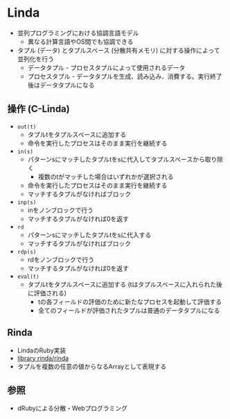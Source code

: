 # Linda
- 並列プログラミングにおける協調言語モデル
  - 異なる計算言語やOS間でも協調できる
- タプル (データ) とタプルスペース (分散共有メモリ) に対する操作によって並列化を行う
  - データタプル - プロセスタプルによって使用されるデータ
  - プロセスタプル - データタプルを生成、読み込み、消費する。実行終了後はデータタプルになる

## 操作 (C-Linda)
- `out(t)`
  - タプルtをタプルスペースに追加する
  - 命令を実行したプロセスはそのまま実行を継続する
- `in(s)`
  - パターンsにマッチしたタプルtをsに代入してタプルスペースから取り除く
    - 複数のtがマッチした場合はいずれかが選択される
  - 命令を実行したプロセスはそのまま実行を継続する
  - マッチするタプルがなければブロック
- `inp(s)`
  - inをノンブロックで行う
  - マッチするタプルがなければ0を返す
- `rd`
  - パターンsにマッチしたタプルtをsに代入する
  - マッチするタプルがなければブロック
- `rdp(s)`
  - rdをノンブロックで行う
  - マッチするタプルがなければ0を返す
- `eval(t)`
  - タプルtをタプルスペースに追加する (tはタプルスペースに入れられた後に評価される)
    - tの各フィールドの評価のために新たなプロセスを起動して評価する
    - 全てのフィールドが評価されたタプルは普通のデータタプルになる

## Rinda
- LindaのRuby実装
- [library rinda/rinda](https://docs.ruby-lang.org/ja/3.0.0/library/rinda=2frinda.html)
- タプルを複数の任意の値からなるArrayとして表現する

## 参照
- dRubyによる分散・Webプログラミング
